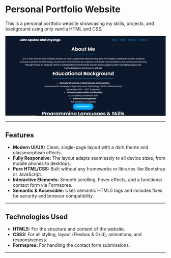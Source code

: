 # Personal Portfolio Website

This is a personal portfolio website showcasing my skills, projects, and background using only vanilla HTML and CSS.

![Screenshot of the portfolio website](./screenshot.png)

---

##  Features

-   **Modern UI/UX:** Clean, single-page layout with a dark theme and glassmorphism effects.
-   **Fully Responsive:** The layout adapts seamlessly to all device sizes, from mobile phones to desktops.
-   **Pure HTML/CSS:** Built without any frameworks or libraries like Bootstrap or JavaScript.
-   **Interactive Elements:** Smooth scrolling, hover effects, and a functional contact form via Formspree.
-   **Semantic & Accessible:** Uses semantic HTML5 tags and includes fixes for security and browser compatibility.

---

##  Technologies Used

-   **HTML5:** For the structure and content of the website.
-   **CSS3:** For all styling, layout (Flexbox & Grid), animations, and responsiveness.
-   **Formspree:** For handling the contact form submissions.

---
